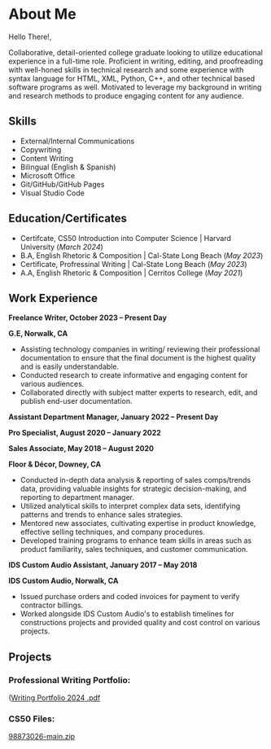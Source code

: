 # About Me   

Hello There!, 

Collaborative, detail-oriented college graduate looking to utilize educational experience in a full-time role. Proficient in writing, editing, and proofreading with well-honed skills in technical research and some experience with syntax language for HTML, XML, Python, C++, and other technical based software programs as well. Motivated to leverage my background in writing and research methods to produce engaging content for any audience. 


## Skills 
- External/Internal Communications
- Copywriting
- Content Writing
- Bilingual (English & Spanish)
- Microsoft Office
- Git/GitHub/GitHub Pages
- Visual Studio Code


## Education/Certificates
- Certifcate, CS50 Introduction into Computer Science | Harvard University (_March 2024_)
- B.A, English Rhetoric & Composition                 | Cal-State Long Beach (_May 2023_)
- Certificate, Profressinal Writing                   | Cal-State Long Beach (_May 2023_)									       		
- A.A, English Rhetoric & Composition	                | Cerritos College     (_May 2021_)
  
## Work Experience
**Freelance Writer,            					    October 2023 – Present Day**

**G.E,                                      Norwalk, CA**

-	Assisting technology companies in writing/ reviewing their professional documentation to ensure that the final document is the highest quality and is easily understandable. 
- Conducted research to create informative and engaging content for various audiences. 
- Collaborated directly with subject matter experts to research, edit, and publish end-user documentation.
  
  
**Assistant Department Manager,					    January 2022 – Present Day**

**Pro Specialist,							              August 2020 – January 2022**

**Sales Associate,							            May 2018 – August 2020**

**Floor & Décor,							              Downey, CA**

-	Conducted in-depth data analysis & reporting of sales comps/trends data, providing valuable insights for strategic decision-making, and reporting to department manager.
-	Utilized analytical skills to interpret complex data sets, identifying patterns and trends to enhance sales strategies.
-	Mentored new associates, cultivating expertise in product knowledge, effective selling techniques, and company procedures.
-	Developed training programs to enhance team skills in areas such as product familiarity, sales techniques, and customer communication.
  

**IDS Custom Audio Assistant, 					    January 2017 – May 2018**

**IDS Custom Audio,                         Norwalk, CA**

-	Issued purchase orders and coded invoices for payment to verify contractor billings.
-	Worked alongside IDS Custom Audio's to establish timelines for constructions projects and provided quality and cost control on various projects.
  

## Projects
### Professional Writing Portfolio:
([Writing Portfolio 2024 .pdf](https://github.com/GersonE47/GersonE47.github.io/files/14622239/Writing.Portfolio.2024.pdf)

### CS50 Files:
[98873026-main.zip](https://github.com/GersonE47/GersonE47.github.io/files/13945044/98873026-main.zip)
